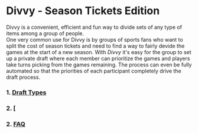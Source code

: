 
# Divvy - Season Tickets Edition
Divvy is a convenient, efficient and fun way to divide sets of any type of items among a group of people.  
One very common use for Divvy is by  groups of sports fans who want to split the cost of season tickets and need to find a way to fairly devide the games at the start of a new season.   With _Divvy_ it's easy for the group to set up a private draft where each member can prioritize the games and players take turns picking from the games remaining. The process can even be fully automated so that the priorities of each participant completely drive the draft process. 

### 1.  [Draft Types](draft_type..md)
### 2.  [
### 2.   [FAQ](faq.md)

<!--stackedit_data:
eyJoaXN0b3J5IjpbMTM1Nzk4MTAzMSwtMTg2MDk1NTAxNF19
-->